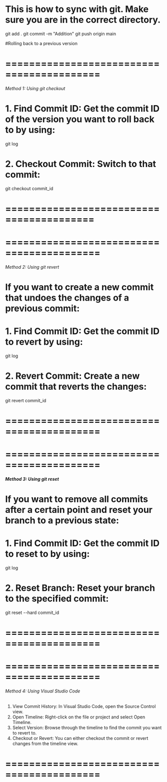 # This is how to sync with git. Make sure you are in the correct directory.

git add .
git commit -m "Addition"
git push origin main

#Rolling back to a previous version

# ==========================================
###### Method 1: Using git checkout #####
# 1. Find Commit ID: Get the commit ID of the version you want to roll back to by using:
git log

# 2. Checkout Commit: Switch to that commit:
git checkout commit_id
# =========================================


# ==========================================
###### Method 2: Using git revert #####
# If you want to create a new commit that undoes the changes of a previous commit:

# 1. Find Commit ID: Get the commit ID to revert by using:
git log

# 2. Revert Commit: Create a new commit that reverts the changes:
git revert commit_id
# ==========================================


# ==========================================
##### Method 3: Using git reset #####
# If you want to remove all commits after a certain point and reset your branch to a previous state:

# 1. Find Commit ID: Get the commit ID to reset to by using:
git log

# 2. Reset Branch: Reset your branch to the specified commit:
git reset --hard commit_id
# ==========================================


# ==========================================
###### Method 4: Using Visual Studio Code
1. View Commit History: In Visual Studio Code, open the Source Control view.
2. Open Timeline: Right-click on the file or project and select Open Timeline.
3. Select Version: Browse through the timeline to find the commit you want to revert to.
4. Checkout or Revert: You can either checkout the commit or revert changes from the timeline view.
# ==========================================